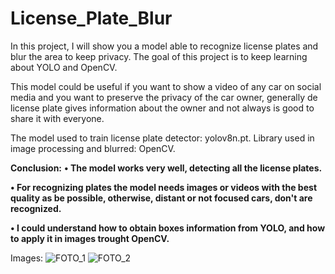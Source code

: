 # License_Plate_Blur

In this project, I will show you a model able to recognize license plates and blur the area to keep privacy. The goal of this project is to keep learning about YOLO and OpenCV. 

This model could be useful if you want to show a video of any car on social media and you want to preserve the privacy of the car owner, generally de license plate gives information about the owner and not always is good to share it with everyone. 

The model used to train license plate detector: yolov8n.pt.
Library used in image processing and blurred: OpenCV.

**Conclusion:**
**•  The model works very well, detecting all the license plates.**

**•  For recognizing plates the model needs images or videos with the best quality as be possible, otherwise, distant or not focused cars, don't are recognized.**

**•  I could understand how to obtain boxes information from YOLO, and how to apply it in images trought OpenCV.**


Images:
![FOTO_1](https://github.com/Santi-H-98/License_Plate_Blur/assets/147663147/181b65a1-4600-40cc-a438-6fb73a688c28)
![FOTO_2](https://github.com/Santi-H-98/License_Plate_Blur/assets/147663147/fc977b1d-563b-4a32-b8b0-bd2c1fbfec69)
